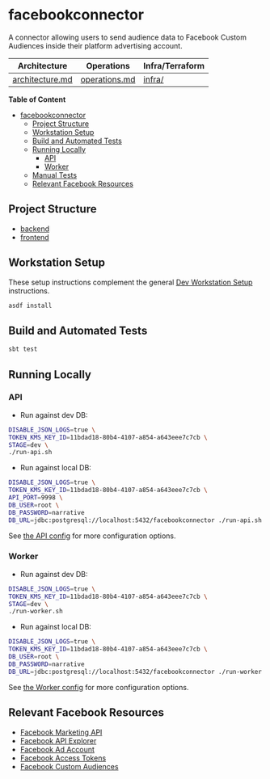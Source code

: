 # facebookconnector

A connector allowing users to send audience data to Facebook Custom Audiences inside their platform advertising account.

| Architecture                         | Operations                       | Infra/Terraform    |
|--------------------------------------|----------------------------------|--------------------|
| [architecture.md](./architecture.md) | [operations.md](./operations.md) | [infra/](./infra/) |

**Table of Content**

- [facebookconnector](#facebookconnector)
    - [Project Structure](#project-structure)
    - [Workstation Setup](#workstation-setup)
    - [Build and Automated Tests](#build-and-automated-tests)
    - [Running Locally](#running-locally)
        - [API](#api)
        - [Worker](#worker)
    - [Manual Tests](#manual-tests)
    - [Relevant Facebook Resources](#relevant-facebook-resources)

## Project Structure

- [backend](./backend/)
- [frontend](./frontend/)

## Workstation Setup

These setup instructions complement the
general [Dev Workstation Setup](https://jobs.narrative.io/process/dev-workstation-setup) instructions.

```bash
asdf install
```

## Build and Automated Tests

```bash
sbt test
```

## Running Locally

### API

- Run against dev DB:

```bash
DISABLE_JSON_LOGS=true \
TOKEN_KMS_KEY_ID=11bdad18-80b4-4107-a854-a643eee7c7cb \
STAGE=dev \
./run-api.sh
```

- Run against local DB:

```bash
DISABLE_JSON_LOGS=true \
TOKEN_KMS_KEY_ID=11bdad18-80b4-4107-a854-a643eee7c7cb \
API_PORT=9998 \
DB_USER=root \
DB_PASSWORD=narrative
DB_URL=jdbc:postgresql://localhost:5432/facebookconnector ./run-api.sh
```

See [the API config](./api/src/main/scala/io/narrative/connectors/facebook/Config.scala) for more configuration options.

### Worker

- Run against dev DB:

```bash
DISABLE_JSON_LOGS=true \
TOKEN_KMS_KEY_ID=11bdad18-80b4-4107-a854-a643eee7c7cb \
STAGE=dev \
./run-worker.sh
```

- Run against local DB:

```bash
DISABLE_JSON_LOGS=true \
TOKEN_KMS_KEY_ID=11bdad18-80b4-4107-a854-a643eee7c7cb \
DB_USER=root \
DB_PASSWORD=narrative
DB_URL=jdbc:postgresql://localhost:5432/facebookconnector ./run-worker.sh
```

See [the Worker config](./worker/src/main/scala/io/narrative/connectors/facebook/Config.scala) for more configuration
options.

## Relevant Facebook Resources

- [Facebook Marketing API](https://developers.facebook.com/docs/marketing-apis/)
- [Facebook API Explorer](https://developers.facebook.com/tools/explorer/)
- [Facebook Ad Account](https://www.facebook.com/business/help/407323696966570?id=649869995454285)
- [Facebook Access Tokens](https://developers.facebook.com/docs/facebook-login/guides/access-tokens)
- [Facebook Custom Audiences](https://developers.facebook.com/docs/marketing-api/audiences/guides/custom-audiences/)

